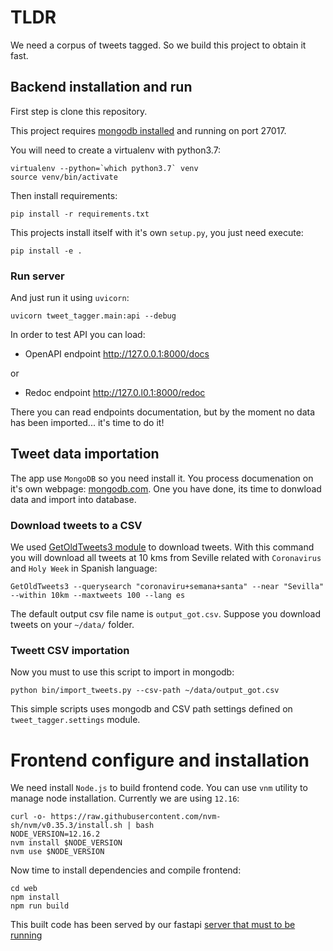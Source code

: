 # TLDR
We need a corpus of tweets tagged. So we build this project to obtain it fast.

## Backend installation and run
First step is clone this repository.

This project requires [mongodb installed](https://docs.mongodb.com/manual/installation/) and running on port 27017.

You will need to create a virtualenv with python3.7:
```shell script
virtualenv --python=`which python3.7` venv
source venv/bin/activate
```

Then install requirements:

```shell script
pip install -r requirements.txt
```
This projects install itself with it's own `setup.py`, you just need execute:
```shell script
pip install -e .
```
### Run server
And just run it using `uvicorn`:
```shell script
uvicorn tweet_tagger.main:api --debug
```
In order to test API you can load:
* OpenAPI endpoint http://127.0.0.1:8000/docs 

or 
* Redoc endpoint http://127.0.l0.1:8000/redoc

There you can read endpoints documentation, but by the moment no data has been imported... it's time to do it!
## Tweet data importation
The app use `MongoDB` so you need install it. You process documenation on it's own webpage: [mongodb.com](https://docs.mongodb.com/manual/installation/). 
One you have done, its time to donwload data and import into database.

### Download tweets to a CSV
We used [GetOldTweets3 module](https://github.com/Mottl/GetOldTweets3) to download tweets. With this command you will 
download all tweets at 10 kms from Seville related with `Coronavirus` and `Holy Week`  in Spanish language:
```shell script
GetOldTweets3 --querysearch "coronaviru+semana+santa" --near "Sevilla" --within 10km --maxtweets 100 --lang es
```
The default output csv file name is `output_got.csv`. Suppose you download tweets on your `~/data/` folder.
### Tweett CSV importation
Now you must to use this script to import in mongodb:
```shell script
python bin/import_tweets.py --csv-path ~/data/output_got.csv
```
This simple scripts uses mongodb and CSV path settings defined on `tweet_tagger.settings` module.

# Frontend configure and installation
We need install `Node.js` to build frontend code. You can use `vnm` utility to manage node installation. 
Currently we are using `12.16`: 
```shell script
curl -o- https://raw.githubusercontent.com/nvm-sh/nvm/v0.35.3/install.sh | bash
NODE_VERSION=12.16.2
nvm install $NODE_VERSION
nvm use $NODE_VERSION
```
Now time to install dependencies and compile frontend:
```shell script
cd web
npm install
npm run build
```

This built code has been served by our fastapi [server that must to be running](run-server)
